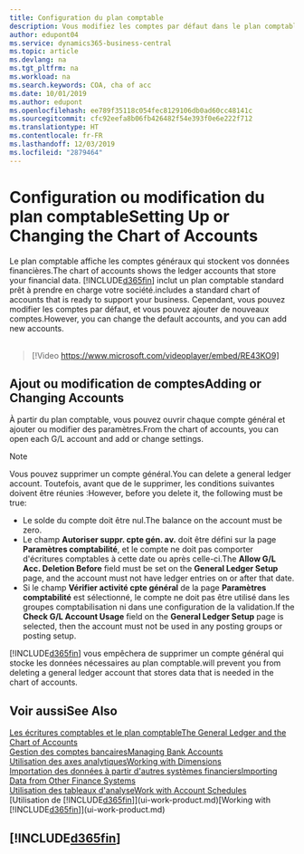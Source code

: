```yaml
---
title: Configuration du plan comptable
description: Vous modifiez les comptes par défaut dans le plan comptable, et vous pouvez ajouter de nouveaux comptes.
author: edupont04
ms.service: dynamics365-business-central
ms.topic: article
ms.devlang: na
ms.tgt_pltfrm: na
ms.workload: na
ms.search.keywords: COA, cha of acc
ms.date: 10/01/2019
ms.author: edupont
ms.openlocfilehash: ee789f35118c054fec8129106db0ad60cc48141c
ms.sourcegitcommit: cfc92eefa8b06fb426482f54e393f0e6e222f712
ms.translationtype: HT
ms.contentlocale: fr-FR
ms.lasthandoff: 12/03/2019
ms.locfileid: "2879464"
---
```

# <a name="setting-up-or-changing-the-chart-of-accounts"></a><span data-ttu-id="5faaa-103">Configuration ou modification du plan comptable</span><span class="sxs-lookup"><span data-stu-id="5faaa-103">Setting Up or Changing the Chart of Accounts</span></span>
<span data-ttu-id="5faaa-104">Le plan comptable affiche les comptes généraux qui stockent vos données financières.</span><span class="sxs-lookup"><span data-stu-id="5faaa-104">The chart of accounts shows the ledger accounts that store your financial data.</span></span> [!INCLUDE[d365fin](includes/d365fin_md.md)] <span data-ttu-id="5faaa-105">inclut un plan comptable standard prêt à prendre en charge votre société.</span><span class="sxs-lookup"><span data-stu-id="5faaa-105">includes a standard chart of accounts that is ready to support your business.</span></span>
<span data-ttu-id="5faaa-106">Cependant, vous pouvez modifier les comptes par défaut, et vous pouvez ajouter de nouveaux comptes.</span><span class="sxs-lookup"><span data-stu-id="5faaa-106">However, you can change the default accounts, and you can add new accounts.</span></span> 
<br><br>  

> [!Video https://www.microsoft.com/videoplayer/embed/RE43KO9]


## <a name="adding-or-changing-accounts"></a><span data-ttu-id="5faaa-107">Ajout ou modification de comptes</span><span class="sxs-lookup"><span data-stu-id="5faaa-107">Adding or Changing Accounts</span></span>
<span data-ttu-id="5faaa-108">À partir du plan comptable, vous pouvez ouvrir chaque compte général et ajouter ou modifier des paramètres.</span><span class="sxs-lookup"><span data-stu-id="5faaa-108">From the chart of accounts, you can open each G/L account and add or change settings.</span></span>

> [!NOTE]  
>   <span data-ttu-id="5faaa-109">Vous pouvez supprimer un compte général.</span><span class="sxs-lookup"><span data-stu-id="5faaa-109">You can delete a general ledger account.</span></span> <span data-ttu-id="5faaa-110">Toutefois, avant que de le supprimer, les conditions suivantes doivent être réunies :</span><span class="sxs-lookup"><span data-stu-id="5faaa-110">However, before you delete it, the following must be true:</span></span>  
>  
>   * <span data-ttu-id="5faaa-111">Le solde du compte doit être nul.</span><span class="sxs-lookup"><span data-stu-id="5faaa-111">The balance on the account must be zero.</span></span>  
>   * <span data-ttu-id="5faaa-112">Le champ **Autoriser suppr. cpte gén. av.** doit être défini sur la page **Paramètres comptabilité**, et le compte ne doit pas comporter d'écritures comptables à cette date ou après celle-ci.</span><span class="sxs-lookup"><span data-stu-id="5faaa-112">The **Allow G/L Acc. Deletion Before** field must be set on the **General Ledger Setup** page, and the account must not have ledger entries on or after that date.</span></span>  
>   * <span data-ttu-id="5faaa-113">Si le champ **Vérifier activité cpte général** de la page **Paramètres comptabilité** est sélectionné, le compte ne doit pas être utilisé dans les groupes comptabilisation ni dans une configuration de la validation.</span><span class="sxs-lookup"><span data-stu-id="5faaa-113">If the **Check G/L Account Usage** field on the **General Ledger Setup** page is selected, then the account must not be used in any posting groups or posting setup.</span></span>  

[!INCLUDE[d365fin](includes/d365fin_md.md)] <span data-ttu-id="5faaa-114">vous empêchera de supprimer un compte général qui stocke les données nécessaires au plan comptable.</span><span class="sxs-lookup"><span data-stu-id="5faaa-114">will prevent you from deleting a general ledger account that stores data that is needed in the chart of accounts.</span></span>  

## <a name="see-also"></a><span data-ttu-id="5faaa-115">Voir aussi</span><span class="sxs-lookup"><span data-stu-id="5faaa-115">See Also</span></span>
[<span data-ttu-id="5faaa-116">Les écritures comptables et le plan comptable</span><span class="sxs-lookup"><span data-stu-id="5faaa-116">The General Ledger and the Chart of Accounts</span></span>](finance-general-ledger.md)  
[<span data-ttu-id="5faaa-117">Gestion des comptes bancaires</span><span class="sxs-lookup"><span data-stu-id="5faaa-117">Managing Bank Accounts</span></span>](bank-manage-bank-accounts.md)  
[<span data-ttu-id="5faaa-118">Utilisation des axes analytiques</span><span class="sxs-lookup"><span data-stu-id="5faaa-118">Working with Dimensions</span></span>](finance-dimensions.md)  
[<span data-ttu-id="5faaa-119">Importation des données à partir d'autres systèmes financiers</span><span class="sxs-lookup"><span data-stu-id="5faaa-119">Importing Data from Other Finance Systems</span></span>](across-import-data-configuration-packages.md)  
[<span data-ttu-id="5faaa-120">Utilisation des tableaux d'analyse</span><span class="sxs-lookup"><span data-stu-id="5faaa-120">Work with Account Schedules</span></span>](bi-how-work-account-schedule.md)  
<span data-ttu-id="5faaa-121">[Utilisation de [!INCLUDE[d365fin](includes/d365fin_md.md)]](ui-work-product.md)</span><span class="sxs-lookup"><span data-stu-id="5faaa-121">[Working with [!INCLUDE[d365fin](includes/d365fin_md.md)]](ui-work-product.md)</span></span>  

## [!INCLUDE[d365fin](includes/free_trial_md.md)]
